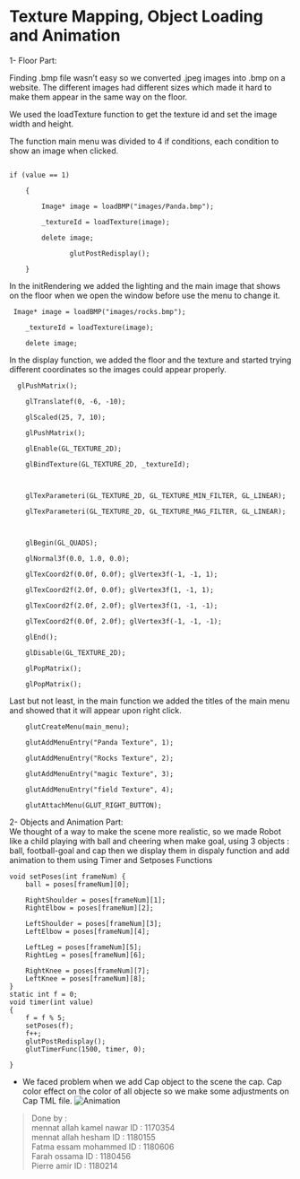 # Texture Mapping, Object Loading and Animation

1- Floor Part: <br>

Finding .bmp file wasn’t easy so we converted .jpeg images into .bmp on a website. The different images had different sizes which made it hard to make them appear in the same way on the floor. <tr> 

We used the loadTexture function to get the texture id and set the image width and height. <tr> 

The function main menu was divided to 4 if conditions, each condition to show an image when clicked. <tr> 
``` <language> 

if (value == 1) 

    { 

        Image* image = loadBMP("images/Panda.bmp"); 

        _textureId = loadTexture(image); 

        delete image; 

               glutPostRedisplay(); 

    } 
``` 

In the initRendering we added the lighting and the main image that shows on the floor when we open the window before use the menu to change it. 

```<language> 
 Image* image = loadBMP("images/rocks.bmp"); 

    _textureId = loadTexture(image); 

    delete image; 
``` 

In the display function, we added the floor and the texture and started trying different coordinates so the images could appear properly. 
```<language> 
  glPushMatrix(); 

    glTranslatef(0, -6, -10); 

    glScaled(25, 7, 10); 

    glPushMatrix(); 

    glEnable(GL_TEXTURE_2D); 

    glBindTexture(GL_TEXTURE_2D, _textureId); 

  

    glTexParameteri(GL_TEXTURE_2D, GL_TEXTURE_MIN_FILTER, GL_LINEAR); 

    glTexParameteri(GL_TEXTURE_2D, GL_TEXTURE_MAG_FILTER, GL_LINEAR); 

  

    glBegin(GL_QUADS); 

    glNormal3f(0.0, 1.0, 0.0); 

    glTexCoord2f(0.0f, 0.0f); glVertex3f(-1, -1, 1); 

    glTexCoord2f(2.0f, 0.0f); glVertex3f(1, -1, 1); 

    glTexCoord2f(2.0f, 2.0f); glVertex3f(1, -1, -1); 

    glTexCoord2f(0.0f, 2.0f); glVertex3f(-1, -1, -1); 

    glEnd(); 

    glDisable(GL_TEXTURE_2D); 

    glPopMatrix(); 

    glPopMatrix(); 

``` 
Last but not least, in the main function we added the titles of the main menu and showed that it will appear upon right click.
```<language>
    glutCreateMenu(main_menu); 

    glutAddMenuEntry("Panda Texture", 1); 

    glutAddMenuEntry("Rocks Texture", 2); 

    glutAddMenuEntry("magic Texture", 3); 

    glutAddMenuEntry("field Texture", 4); 

    glutAttachMenu(GLUT_RIGHT_BUTTON); 
```

2- Objects and Animation Part: <br>
We thought of a way to make the scene more realistic, 
so we made Robot like a child playing with ball and cheering when
make goal, using 3 objects : ball, football-goal and cap 
then we display them in dispaly function and add animation to them using Timer and Setposes Functions

```<language>
void setPoses(int frameNum) {
	ball = poses[frameNum][0];

	RightShoulder = poses[frameNum][1];
	RightElbow = poses[frameNum][2];

	LeftShoulder = poses[frameNum][3];
	LeftElbow = poses[frameNum][4];

	LeftLeg = poses[frameNum][5];
	RightLeg = poses[frameNum][6];

	RightKnee = poses[frameNum][7];
	LeftKnee = poses[frameNum][8];
}
static int f = 0;
void timer(int value)
{
	f = f % 5;
	setPoses(f);
	f++;
	glutPostRedisplay();
	glutTimerFunc(1500, timer, 0);
	
}
```
* We faced problem when we add Cap object to the scene the cap.
Cap color effect on the color of all objecte so we make some adjustments on Cap TML file.
![Animation](https://github.com/sbme-tutorials/cg-task3-teamseven/blob/main/Part1/Part1/Animation.gif)


> Done by : <br>
> mennat allah kamel nawar  ID : 1170354 <br>
> mennat allah hesham ID : 1180155 <br>
> Fatma essam mohammed ID : 1180606 <br>
> Farah ossama ID : 1180456 <br>
> Pierre amir ID : 1180214
